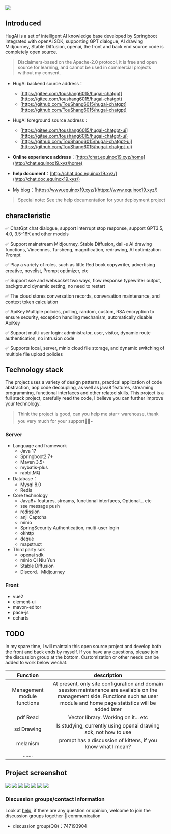 ![](http://chat.static.equinox19.xyz/hugai-doc/HugAiLogo1-icon.png)

## Introduced

HugAi is a set of intelligent AI knowledge base developed by Springboot integrated with openAi SDK, supporting GPT dialogue, AI drawing Midjourney, Stable Diffusion, openai, the front and back end source code is completely open source.

> Disclaimers-based on the Apache-2.0 protocol, it is free and open source for learning, and cannot be used in commercial projects without my consent.

- HugAi backend source address：
    - [https://gitee.com/toushang6015/hugai-chatgpt](https://gitee.com/toushang6015/hugai-chatgpt)
    - [https://github.com/TouShang6015/hugai-chatgpt](https://github.com/TouShang6015/hugai-chatgpt)

- HugAi foreground source address：
    - [https://gitee.com/toushang6015/hugai-chatgpt-ui](https://gitee.com/toushang6015/hugai-chatgpt-ui)
    - [https://github.com/TouShang6015/hugai-chatgpt-ui](https://github.com/TouShang6015/hugai-chatgpt-ui)

- **Online experience address**：[http://chat.equinox19.xyz/home](http://chat.equinox19.xyz/home)
- **help document**：[http://chat.doc.equinox19.xyz/](http://chat.doc.equinox19.xyz/)


- My blog：[https://www.equinox19.xyz/](https://www.equinox19.xyz/)

> Special note: See the help documentation for your deployment project

## characteristic

✅	ChatGpt chat dialogue, support interrupt stop response, support GPT3.5, 4.0, 3.5-16K and other models

✅	Support mainstream Midjourney, Stable Diffusion, dall-e AI drawing functions, Vincennes, Tu-sheng, magnification, redrawing, AI optimization Prompt

✅	Play a variety of roles, such as little Red book copywriter, advertising creative, novelist, Prompt optimizer, etc

✅	Support sse and websocket two ways, flow response typewriter output, background dynamic setting, no need to restart

✅	The cloud stores conversation records, conversation maintenance, and context token calculation

✅	ApiKey Multiple policies, polling, random, custom, RSA encryption to ensure security, exception handling mechanism, automatically disable ApiKey

✅	Support multi-user login: administrator, user, visitor, dynamic route authentication, no intrusion code

✅	Supports local, server, minio cloud file storage, and dynamic switching of multiple file upload policies

## Technology stack

The project uses a variety of design patterns, practical application of code abstraction, aop code decoupling, as well as java8 features, streaming programming, functional interfaces and other related skills. This project is a full stack project, carefully read the code, I believe you can further improve your technology.

> Think the project is good, can you help me star⭐ warehouse, thank you very much for your support🧎‍♂️~

### Server

- Language and framework
    - Java 17
    - Springboot2.7+
    - Maven 3.5+
    - mybatis-plus
    - rabbitMQ
- Database：
    - Mysql 8.0
    - Redis
- Core technology
    - Java8+ features, streams, functional interfaces, Optional... etc
    - sse message push
    - redission
    - anji Captcha
    - minio 
    - SpringSecurity Authentication, multi-user login
    - okhttp
    - deque
    - mapstruct
- Third party sdk
    - openai sdk
    - minio Qi Niu Yun
    - Stable Diffusion
    - Discord、Midjourney

### Front

- vue2
- element-ui
- mavon-editor
- pace-js
- echarts

## TODO

In my spare time, I will maintain this open source project and develop both the front and back ends by myself. If you have any questions, please join the discussion group at the bottom. Customization or other needs can be added to work below wechat.

|          Function           |                                                                                     description                                                                                     |
|:---------------------------:|:-----------------------------------------------------------------------------------------------------------------------------------------------------------------------------------:|
| Management module functions | At present, only site configuration and domain session maintenance are available on the management side. Functions such as user module and home page statistics will be added later |
|          pdf Read           |                                                                        Vector library. Working on it... etc                                                                         |
|         sd Drawing          |                                                           Is studying, currently using openai drawing sdk, not how to use                                                           |
|             melanism              |                                                            prompt has a discussion of kittens, if you know what I mean?                                                             |
|           .......           |                                                                                                                                                                                     |

## Project screenshot

![](http://chat.static.equinox19.xyz/hugai-doc/effect/1693874917258.jpg)
![](http://chat.static.equinox19.xyz/hugai-doc/effect/1693875024839.jpg)
![](http://chat.static.equinox19.xyz/hugai-doc/effect/1693875097749.jpg)
![](http://chat.static.equinox19.xyz/hugai-doc/effect/1693875273399.jpg)
![](http://chat.static.equinox19.xyz/hugai-doc/effect/1691030140010.jpg)
![](http://chat.static.equinox19.xyz/hugai-doc/effect/1691030163684.jpg)
![](http://chat.static.equinox19.xyz/hugai-doc/effect/1691030196637.jpg)

### Discussion groups/contact information

Look at [help](http://chat.doc.equinox19.xyz/), if there are any question or opinion, welcome to join the discussion groups together 🤤 communication

- discussion group(QQ)：747193904
